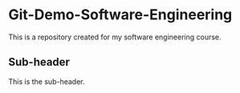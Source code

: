 # Git-Demo-Software-Engineering

This is a repository created for my software engineering course.

## Sub-header
This is the sub-header.